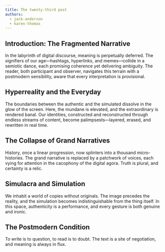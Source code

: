 ```yaml
---
title: The twenty-third post
authors:
  - jack-anderson
  - karen-thomas
---
```


## Introduction: The Fragmented Narrative

In the labyrinth of digital discourse, meaning is perpetually deferred. The signifiers of our
age—hashtags, hyperlinks, and memes—collide in a semiotic dance, each promising coherence yet
delivering ambiguity. The reader, both participant and observer, navigates this terrain with a
postmodern sensibility, aware that every interpretation is provisional.

## Hyperreality and the Everyday

The boundaries between the authentic and the simulated dissolve in the glow of the screen. Here, the
mundane is elevated, and the extraordinary is rendered banal. Our identities, constructed and
reconstructed through endless streams of content, become palimpsests—layered, erased, and rewritten
in real time.

## The Collapse of Grand Narratives

History, once a linear progression, now splinters into a thousand micro-histories. The grand
narrative is replaced by a patchwork of voices, each vying for attention in the cacophony of the
digital agora. Truth is plural, and certainty is a relic.

## Simulacra and Simulation

We inhabit a world of copies without originals. The image precedes the reality, and the simulation
becomes indistinguishable from the thing itself. In this space, authenticity is a performance, and
every gesture is both genuine and ironic.

## The Postmodern Condition

To write is to question, to read is to doubt. The text is a site of negotiation, and meaning is
always in flux.
